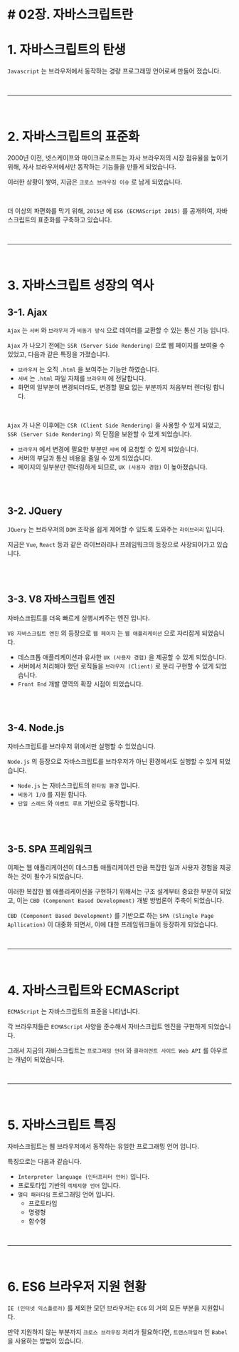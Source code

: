 # # 02장. 자바스크립트란

# 1. 자바스크립트의 탄생

`Javascript` 는 브라우저에서 동작하는 경량 프로그래밍 언어로써 만들어 졌습니다.



<br /><hr /><br />



# 2. 자바스크립트의 표준화

2000년 이전, 넷스케이프와 마이크로소프트는 자사 브라우저의 시장 점유율을 높이기 위해, 자사 브라우저에서만 동작하는 기능들을 만들게 되었습니다.

이러한 상황이 쌓여, 지금은 `크로스 브라우징 이슈` 로 남게 되었습니다.

<br />

더 이상의 파편화를 막기 위해, `2015년` 에 `ES6 (ECMAScript 2015)` 를 공개하여, 자바스크립트의 표준화를 구축하고 있습니다.



<br /><hr /><br />



# 3. 자바스크립트 성장의 역사

## 3-1. Ajax

`Ajax` 는 `서버` 와 `브라우저` 가 `비동기 방식` 으로 데이터를 교환할 수 있는 통신 기능 입니다.

`Ajax` 가 나오기 전에는 `SSR (Server Side Rendering)` 으로 웹 페이지를 보여줄 수 있었고, 다음과 같은 특징을 가졌습니다.

* `브라우저` 는 오직 `.html` 을 보여주는 기능만 하였습니다.
* `서버` 는 `.html` 파일 자체를 `브라우저` 에 전달합니다.
* 화면의 일부분이 변경되더라도, 변경할 필요 없는 부분까지 처음부터 렌더링 합니다.

<br />

`Ajax` 가 나온 이후에는 `CSR (Client Side Rendering)` 을 사용할 수 있게 되었고, `SSR (Server Side Rendering)` 의 단점을 보완할 수 있게 되었습니다.

* `브라우저` 에서 변경에 필요한 부분만 `서버` 에 요청할 수 있게 되었습니다.
* 서버의 부담과 통신 비용을 줄일 수 있게 되었습니다.
* 페이지의 일부분만 렌더링하게 되므로, `UX (사용자 경험)` 이 높아졌습니다.



<br /><br />



## 3-2. JQuery

`JQuery` 는 브라우저의 `DOM` 조작을 쉽게 제어할 수 있도록 도와주는 `라이브러리` 입니다.

지금은 `Vue`, `React` 등과 같은 라이브러리나 프레임워크의 등장으로 사장되어가고 있습니다.



<br /><br />



## 3-3. V8 자바스크립트 엔진

자바스크립트를 더욱 빠르게 실행시켜주는 엔진 입니다.

`V8 자바스크립트 엔진` 의 등장으로 `웹 페이지` 는 `웹 애플리케이션` 으로 자리잡게 되었습니다.

* 데스크톱 애플리케이션과 유사한 `UX (사용자 경험)` 을 제공할 수 있게 되었습니다.
* 서버에서 처리해야 했던 로직들을 `브라우저 (Client)` 로 분리 구현할 수 있게 되었습니다.
* `Front End` 개발 영역의 확장 시점이 되었습니다.



<br /><br />



## 3-4. Node.js

자바스크립트를 브라우저 위에서만 실행할 수 있었습니다.

`Node.js` 의 등장으로 자바스크립트를 브라우저가 아닌 환경에서도 실행할 수 있게 되었습니다.

* `Node.js` 는 자바스크립트의 `런타임 환경` 입니다.
* `비동기 I/O` 를 지원 합니다.
* `단일 스레드` 와 `이벤트 루프` 기반으로 동작합니다.



<br /><br />



## 3-5. SPA 프레임워크

이제는 웹 애플리케이션이 데스크톱 애플리케이션 만큼 복잡한 일과 사용자 경험을 제공하는 것이 필수가 되었습니다.

이러한 복잡한 웹 애플리케이션을 구현하기 위해서는 구조 설계부터 중요한 부분이 되었고, 이는 `CBD (Component Based Development)` 개발 방법론이 주축이 되었습니다.

`CBD (Component Based Development)` 를 기반으로 하는 `SPA (Slingle Page Apllication)` 이 대중화 되면서, 이에 대한 프레임워크들이 등장하게 되었습니다.



<br /><hr /><br />



# 4. 자바스크립트와 ECMAScript

`ECMAScript` 는 자바스크립트의 표준을 나타냅니다.

각 브라우저들은 `ECMAScript` 사양을 준수해서 자바스크립트 엔진을 구현하게 되었습니다.

그래서 지금의 자바스크립트는 `프로그래밍 언어` 와 `클라이언트 사이드 Web API` 를 아우르는 개념이 되었습니다.



<br /><hr /><br />



# 5. 자바스크립트 특징

자바스크립트는 웹 브라우저에서 동작하는 유일한 프로그래밍 언어 입니다.

특징으로는 다음과 같습니다.

* `Interpreter language (인터프리터 언어)` 입니다.
* 프로토타입 기반의 `객체지향 언어` 입니다.
* `멀티 패러다임` 프로그래밍 언어 입니다.
    * 프로토타입
    * 명령형
    * 함수형



<br /><hr /><br />



# 6. ES6 브라우저 지원 현황

`IE (인터넷 익스플로러)` 를 제외한 모던 브라우저는 `EC6` 의 거의 모든 부분을 지원합니다.

만약 지원하지 않는 부분까지 `크로스 브라우징` 처리가 필요하다면, `트랜스파일러` 인 `Babel` 을 사용하는 방법이 있습니다.
